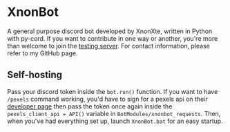 # XnonBot

A general purpose discord bot developed by XnonXte, written in Python with py-cord. If you want to contribute in one way or another, you're more than welcome to join the [testing server]("https://discord.gg/hHYfnqa6zS"). For contact information, please refer to my GitHub page.

## Self-hosting

Pass your discord token inside the `bot.run()` function. If you want to have `/pexels` command working, you'd have to sign for a pexels api on their [developer page](https://www.pexels.com/api/) then pass the token once again inside the `pexels_client_api = API()` variable in `BotModules/xnonbot_requests`. Then, when you've had everything set up, launch `XnonBot.bat` for an easy startup.
